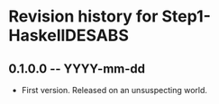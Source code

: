 # Revision history for Step1-HaskellDESABS

## 0.1.0.0  -- YYYY-mm-dd

* First version. Released on an unsuspecting world.
